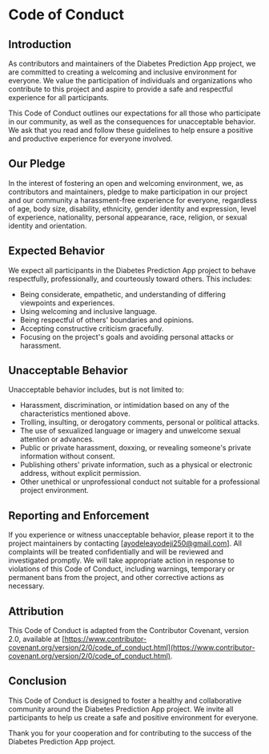 # Code of Conduct

## Introduction

As contributors and maintainers of the Diabetes Prediction App project, we are committed to creating a welcoming and inclusive environment for everyone. We value the participation of individuals and organizations who contribute to this project and aspire to provide a safe and respectful experience for all participants.

This Code of Conduct outlines our expectations for all those who participate in our community, as well as the consequences for unacceptable behavior. We ask that you read and follow these guidelines to help ensure a positive and productive experience for everyone involved.

## Our Pledge

In the interest of fostering an open and welcoming environment, we, as contributors and maintainers, pledge to make participation in our project and our community a harassment-free experience for everyone, regardless of age, body size, disability, ethnicity, gender identity and expression, level of experience, nationality, personal appearance, race, religion, or sexual identity and orientation.

## Expected Behavior

We expect all participants in the Diabetes Prediction App project to behave respectfully, professionally, and courteously toward others. This includes:

- Being considerate, empathetic, and understanding of differing viewpoints and experiences.
- Using welcoming and inclusive language.
- Being respectful of others' boundaries and opinions.
- Accepting constructive criticism gracefully.
- Focusing on the project's goals and avoiding personal attacks or harassment.

## Unacceptable Behavior

Unacceptable behavior includes, but is not limited to:

- Harassment, discrimination, or intimidation based on any of the characteristics mentioned above.
- Trolling, insulting, or derogatory comments, personal or political attacks.
- The use of sexualized language or imagery and unwelcome sexual attention or advances.
- Public or private harassment, doxxing, or revealing someone's private information without consent.
- Publishing others' private information, such as a physical or electronic address, without explicit permission.
- Other unethical or unprofessional conduct not suitable for a professional project environment.

## Reporting and Enforcement

If you experience or witness unacceptable behavior, please report it to the project maintainers by contacting [ayodeleayodeji250@gmail.com]. All complaints will be treated confidentially and will be reviewed and investigated promptly. We will take appropriate action in response to violations of this Code of Conduct, including warnings, temporary or permanent bans from the project, and other corrective actions as necessary.

## Attribution

This Code of Conduct is adapted from the Contributor Covenant, version 2.0, available at [https://www.contributor-covenant.org/version/2/0/code_of_conduct.html](https://www.contributor-covenant.org/version/2/0/code_of_conduct.html).

## Conclusion

This Code of Conduct is designed to foster a healthy and collaborative community around the Diabetes Prediction App project. We invite all participants to help us create a safe and positive environment for everyone.

Thank you for your cooperation and for contributing to the success of the Diabetes Prediction App project.
